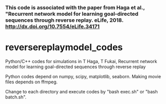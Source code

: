 

### This code is associated with the paper from Haga et al., "Recurrent network model for learning goal-directed sequences through reverse replay. eLife, 2018. http://dx.doi.org/10.7554/eLife.34171


# reversereplaymodel_codes
Python/C++ codes for simulations in T Haga, T Fukai, Recurrent network model for learning goal-directed sequences through reverse replay

Python codes depend on numpy, scipy, matplotlib, seaborn. Making movie files depends on ffmpeg.

Change to each directory and execute codes by "bash exec.sh" or "bash batch.sh".
